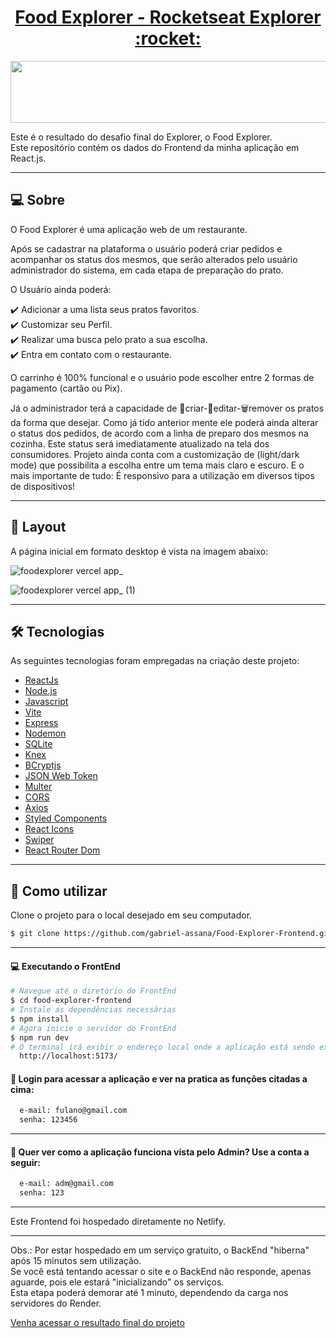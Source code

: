 <p align="center">
  <h1 align="center"><a href="https://food-explorer-prod.netlify.app/">Food Explorer - Rocketseat Explorer :rocket: </a></h1>
</p>

<p align="center">
  <img width="550" height="99" src="https://user-images.githubusercontent.com/106932234/204160165-1936c0db-539f-4a11-bf5e-1f3d3f789896.png">
</p>

Este é o resultado do desafio final do Explorer, o Food Explorer.
<br>
Este repositório contém os dados do Frontend da minha aplicação em React.js.

___

## 💻 Sobre
O Food Explorer é uma aplicação web de um restaurante.

Após se cadastrar na plataforma o usuário poderá criar pedidos e acompanhar os status dos mesmos, que serão alterados pelo usuário administrador do sistema, em cada etapa de preparação do prato.
<p>
O Usuário ainda poderá:<br/>

✔️ Adicionar a uma lista seus pratos favoritos.<br/>
✔️ Customizar seu Perfil.<br/>
✔️ Realizar uma busca pelo prato a sua escolha.<br/>
✔️ Entra em contato com o restaurante.<br/>

O carrinho é 100% funcional e o usuário pode escolher entre 2 formas de pagamento (cartão ou Pix).

Já o administrador terá a capacidade de 💾criar-📝editar-🗑remover os pratos da forma que desejar.
Como já tido anterior mente ele poderá ainda alterar o status dos pedidos, de acordo com a linha de preparo dos mesmos na cozinha. Este status será imediatamente atualizado na tela dos consumidores.
Projeto ainda conta com a customização de (light/dark mode) que possibilita a escolha entre um tema mais claro e escuro. E o mais importante de tudo: É responsivo para a utilização em diversos tipos de dispositivos!



___

## 🎨 Layout
A página inicial em formato desktop é vista na imagem abaixo:

![foodexplorer vercel app_](https://user-images.githubusercontent.com/106932234/204163348-5f06ae24-3ede-4bae-b68a-770493d1a286.png)

![foodexplorer vercel app_ (1)](https://user-images.githubusercontent.com/106932234/204163350-1d4c8a96-f68a-4eb0-aa8e-5343e2681749.png)

___

## 🛠 Tecnologias

As seguintes tecnologias foram empregadas na criação deste projeto:

- [ReactJs](https://reactjs.org)
- [Node.js](https://nodejs.org/en/)
- [Javascript](https://developer.mozilla.org/pt-BR/docs/Web/JavaScript)
- [Vite](https://vitejs.dev/)
- [Express](https://expressjs.com)
- [Nodemon](https://nodemon.io/)
- [SQLite](https://www.sqlite.org/index.html)
- [Knex](https://knexjs.org/)
- [BCryptjs](https://www.npmjs.com/package/bcryptjs)
- [JSON Web Token](https://www.npmjs.com/package/jsonwebtoken)
- [Multer](https://www.npmjs.com/package/multer)
- [CORS](https://www.npmjs.com/package/cors)
- [Axios](https://www.npmjs.com/package/axios)
- [Styled Components](https://styled-components.com/)
- [React Icons](https://react-icons.github.io/react-icons/)
- [Swiper](https://swiperjs.com/)
- [React Router Dom](https://react-icons.github.io/react-icons/)

___

## 🚀 Como utilizar

Clone o projeto para o local desejado em seu computador.

```bash
$ git clone https://github.com/gabriel-assana/Food-Explorer-Frontend.git
```
___

#### 💻 Executando o FrontEnd
```bash
# Navegue até o diretório do FrontEnd
$ cd food-explorer-frontend
# Instale as dependências necessárias
$ npm install
# Agora inicie o servidor do FrontEnd
$ npm run dev
# O terminal irá exibir o endereço local onde a aplicação está sendo executada. Basta digitar o mesmo endereço em seu navegador preferido. O endereço usado na criação do projeto foi este:
  http://localhost:5173/
```

#### 🔑 Login para acessar a aplicação e ver na pratica as funções citadas a cima:

```bash
  e-mail: fulano@gmail.com
  senha: 123456
```
___


#### 🔑 Quer ver como a aplicação funciona vista pelo Admin? Use a conta a seguir:

```bash
  e-mail: adm@gmail.com
  senha: 123
```
___

Este Frontend foi hospedado diretamente no Netlify.

___
Obs.: Por estar hospedado em um serviço gratuito, o BackEnd "hiberna" após 15 minutos sem utilização.
<br>
Se você está tentando acessar o site e o BackEnd não responde, apenas aguarde, pois ele estará "inicializando" os serviços.
<br>
Esta etapa poderá demorar até 1 minuto, dependendo da carga nos servidores do Render.

[Venha acessar o resultado final do projeto](https://food-explorer-prod.netlify.app/)
